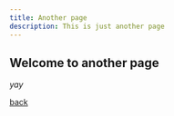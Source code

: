 ```yaml
---
title: Another page
description: This is just another page
---
```


## Welcome to another page

_yay_

[back](./)
